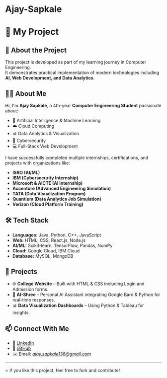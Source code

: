 # Ajay-Sapkale
# 🚀 My Project

## 📌 About the Project
This project is developed as part of my learning journey in Computer Engineering.  
It demonstrates practical implementation of modern technologies including **AI, Web Development, and Data Analytics**.

## 👨‍💻 About Me
Hi, I'm **Ajay Sapkale**, a 4th-year **Computer Engineering Student** passionate about:
- 🤖 Artificial Intelligence & Machine Learning  
- ☁️ Cloud Computing  
- 📊 Data Analytics & Visualization  
- 🔐 Cybersecurity  
- 💻 Full-Stack Web Development  

I have successfully completed multiple internships, certifications, and projects with organizations like:
- **ISRO (AI/ML)**
- **IBM (Cybersecurity Internship)**
- **Microsoft & AICTE (AI Internship)**
- **Accenture (Advanced Engineering Simulation)**
- **TATA (Data Visualization Program)**
- **Quantium (Data Analytics Job Simulation)**
- **Verizon (Cloud Platform Training)**

## 🛠️ Tech Stack
- **Languages:** Java, Python, C++, JavaScript  
- **Web:** HTML, CSS, React.js, Node.js  
- **AI/ML:** Scikit-learn, TensorFlow, Pandas, NumPy  
- **Cloud:** Google Cloud, IBM Cloud  
- **Database:** MySQL, MongoDB  

## 📂 Projects
- 🌐 **College Website** – Built with HTML & CSS including Login and Admission forms.  
- 🤖 **AI-Shree** – Personal AI Assistant integrating Google Bard & Python for real-time responses.  
- 📊 **Data Visualization Dashboards** – Using Python & Tableau for insights.  

## 📫 Connect With Me
- 💼 [LinkedIn](in/ajay-sapkale-)  
- 🐙 [GitHub](https://github.com/ajaysapkale136)  
- ✉️ Email: *ajay.sapkale136@gmail.com*  

---
⭐ If you like this project, feel free to fork and contribute!
